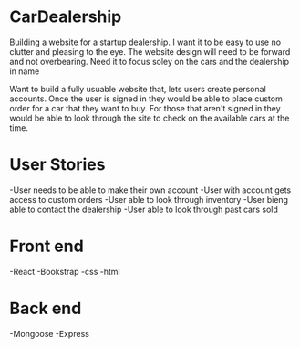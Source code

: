 # CarDealership

   
   Building a website for a startup dealership. I want it to be easy to use no clutter and pleasing to the eye. The website design will need to be forward and not overbearing.
  Need it to focus soley on the cars and the dealership in name 
  
 
 Want to build a fully usuable website that, lets users create personal accounts. Once the user is signed in they would be able to place custom order for a car that they want to buy. For those that aren't signed in they would be able to look through the site to check on the available cars at the time.
  
 # User Stories 
  -User needs to be able to make their own account 
  -User with account gets access to custom orders
  -User able to look through inventory
  -User bieng able to contact the dealership
  -User able to look through past cars sold 

  
  # Front end 
  -React
  -Bookstrap
  -css
  -html
  # Back end 
  -Mongoose
  -Express
